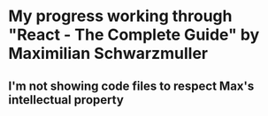 # My progress working through "React - The Complete Guide" by Maximilian Schwarzmuller

## I'm not showing code files to respect Max's intellectual property
